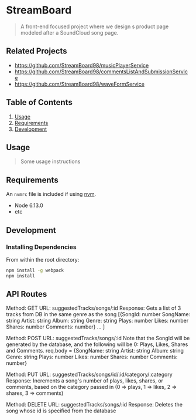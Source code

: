 # StreamBoard

> A front-end focused project where we design s product page modeled after a SoundCloud song page.

## Related Projects

  - https://github.com/StreamBoard98/musicPlayerService
  - https://github.com/StreamBoard98/commentsListAndSubmissionService
  - https://github.com/StreamBoard98/waveFormService

## Table of Contents

1. [Usage](#Usage)
1. [Requirements](#requirements)
1. [Development](#development)

## Usage

> Some usage instructions

## Requirements

An `nvmrc` file is included if using [nvm](https://github.com/creationix/nvm).

- Node 6.13.0
- etc

## Development

### Installing Dependencies

From within the root directory:

```sh
npm install -g webpack
npm install
```

## API Routes 

Method: GET 
URL: suggestedTracks/songs/:id
Response: Gets a list of 3 tracks from DB in the same genre as the song
[{SongId: number
SongName: string
Artist: string
Album: string
Genre: string
Plays: number
Likes: number
Shares: number
Comments: number} … ]

Method: POST
URL: suggestedTracks/songs/:id
Note that the SongId will be generated by the database, and the following will be 0: Plays, Likes, Shares and Comments.
req.body = {SongName: string
Artist: string
Album: string
Genre: string
Plays: number
Likes: number
Shares: number
Comments: number}

Method: PUT
URL: suggestedTracks/songs/id/:id/category/:category
Response: Increments a song's number of plays, likes, shares, or comments, based on the category passed in (0 => plays, 1 => likes, 2 => shares, 3 => comments)

Method: DELETE
URL: suggestedTracks/songs/:id
Response: Deletes the song whose id is specified from the database




